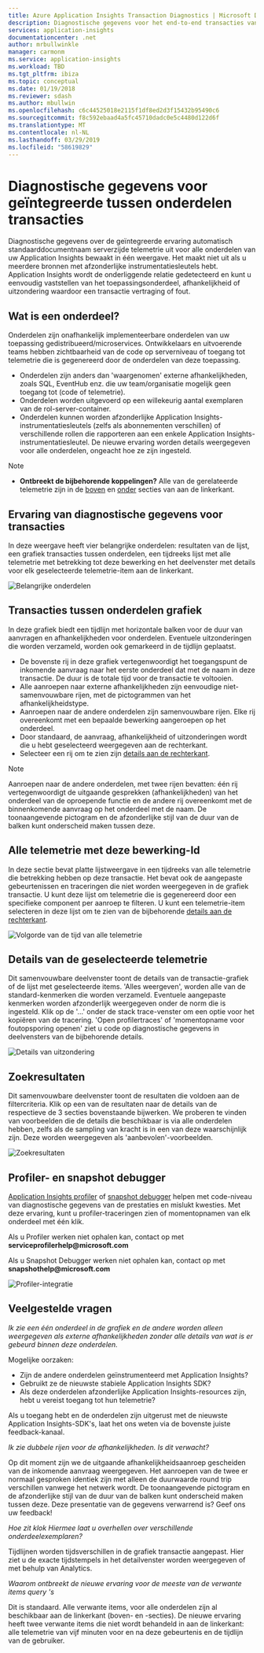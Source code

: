 ```yaml
---
title: Azure Application Insights Transaction Diagnostics | Microsoft Docs
description: Diagnostische gegevens voor het end-to-end transacties van Application Insights
services: application-insights
documentationcenter: .net
author: mrbullwinkle
manager: carmonm
ms.service: application-insights
ms.workload: TBD
ms.tgt_pltfrm: ibiza
ms.topic: conceptual
ms.date: 01/19/2018
ms.reviewer: sdash
ms.author: mbullwin
ms.openlocfilehash: c6c44525018e2115f1df8ed2d3f15432b95490c6
ms.sourcegitcommit: f8c592ebaad4a5fc45710dadc0e5c4480d122d6f
ms.translationtype: MT
ms.contentlocale: nl-NL
ms.lasthandoff: 03/29/2019
ms.locfileid: "58619829"
---
```

# <a name="unified-cross-component-transaction-diagnostics"></a>Diagnostische gegevens voor geïntegreerde tussen onderdelen transacties

Diagnostische gegevens over de geïntegreerde ervaring automatisch standaarddocumentnaam serverzijde telemetrie uit voor alle onderdelen van uw Application Insights bewaakt in één weergave. Het maakt niet uit als u meerdere bronnen met afzonderlijke instrumentatiesleutels hebt. Application Insights wordt de onderliggende relatie gedetecteerd en kunt u eenvoudig vaststellen van het toepassingsonderdeel, afhankelijkheid of uitzondering waardoor een transactie vertraging of fout.

## <a name="what-is-a-component"></a>Wat is een onderdeel?

Onderdelen zijn onafhankelijk implementeerbare onderdelen van uw toepassing gedistribueerd/microservices. Ontwikkelaars en uitvoerende teams hebben zichtbaarheid van de code op serverniveau of toegang tot telemetrie die is gegenereerd door de onderdelen van deze toepassing.

* Onderdelen zijn anders dan 'waargenomen' externe afhankelijkheden, zoals SQL, EventHub enz. die uw team/organisatie mogelijk geen toegang tot (code of telemetrie).
* Onderdelen worden uitgevoerd op een willekeurig aantal exemplaren van de rol-server-container.
* Onderdelen kunnen worden afzonderlijke Application Insights-instrumentatiesleutels (zelfs als abonnementen verschillen) of verschillende rollen die rapporteren aan een enkele Application Insights-instrumentatiesleutel. De nieuwe ervaring worden details weergegeven voor alle onderdelen, ongeacht hoe ze zijn ingesteld.

> [!NOTE]
> * **Ontbreekt de bijbehorende koppelingen?** Alle van de gerelateerde telemetrie zijn in de [boven](#cross-component-transaction-chart) en [onder](#all-telemetry-with-this-operation-id) secties van aan de linkerkant. 

## <a name="transaction-diagnostics-experience"></a>Ervaring van diagnostische gegevens voor transacties
In deze weergave heeft vier belangrijke onderdelen: resultaten van de lijst, een grafiek transacties tussen onderdelen, een tijdreeks lijst met alle telemetrie met betrekking tot deze bewerking en het deelvenster met details voor elk geselecteerde telemetrie-item aan de linkerkant.

![Belangrijke onderdelen](media/transaction-diagnostics/4partsCrossComponent.png)

## <a name="cross-component-transaction-chart"></a>Transacties tussen onderdelen grafiek

In deze grafiek biedt een tijdlijn met horizontale balken voor de duur van aanvragen en afhankelijkheden voor onderdelen. Eventuele uitzonderingen die worden verzameld, worden ook gemarkeerd in de tijdlijn geplaatst.

* De bovenste rij in deze grafiek vertegenwoordigt het toegangspunt de inkomende aanvraag naar het eerste onderdeel dat met de naam in deze transactie. De duur is de totale tijd voor de transactie te voltooien.
* Alle aanroepen naar externe afhankelijkheden zijn eenvoudige niet-samenvouwbare rijen, met de pictogrammen van het afhankelijkheidstype.
* Aanroepen naar de andere onderdelen zijn samenvouwbare rijen. Elke rij overeenkomt met een bepaalde bewerking aangeroepen op het onderdeel.
* Door standaard, de aanvraag, afhankelijkheid of uitzonderingen wordt die u hebt geselecteerd weergegeven aan de rechterkant.
* Selecteer een rij om te zien zijn [details aan de rechterkant](#details-of-the-selected-telemetry). 

> [!NOTE]
> Aanroepen naar de andere onderdelen, met twee rijen bevatten: één rij vertegenwoordigt de uitgaande gesprekken (afhankelijkheden) van het onderdeel van de oproepende functie en de andere rij overeenkomt met de binnenkomende aanvraag op het onderdeel met de naam. De toonaangevende pictogram en de afzonderlijke stijl van de duur van de balken kunt onderscheid maken tussen deze.

## <a name="all-telemetry-with-this-operation-id"></a>Alle telemetrie met deze bewerking-Id

In deze sectie bevat platte lijstweergave in een tijdreeks van alle telemetrie die betrekking hebben op deze transactie. Het bevat ook de aangepaste gebeurtenissen en traceringen die niet worden weergegeven in de grafiek transactie. U kunt deze lijst om telemetrie die is gegenereerd door een specifieke component per aanroep te filteren. U kunt een telemetrie-item selecteren in deze lijst om te zien van de bijbehorende [details aan de rechterkant](#details-of-the-selected-telemetry).

![Volgorde van de tijd van alle telemetrie](media/transaction-diagnostics/allTelemetryDrawerOpened.png)

## <a name="details-of-the-selected-telemetry"></a>Details van de geselecteerde telemetrie

Dit samenvouwbare deelvenster toont de details van de transactie-grafiek of de lijst met geselecteerde items. 'Alles weergeven', worden alle van de standard-kenmerken die worden verzameld. Eventuele aangepaste kenmerken worden afzonderlijk weergegeven onder de norm die is ingesteld. Klik op de '...' onder de stack trace-venster om een optie voor het kopiëren van de tracering. 'Open profilertraces' of 'momentopname voor foutopsporing openen' ziet u code op diagnostische gegevens in deelvensters van de bijbehorende details.

![Details van uitzondering](media/transaction-diagnostics/exceptiondetail.png)

## <a name="search-results"></a>Zoekresultaten

Dit samenvouwbare deelvenster toont de resultaten die voldoen aan de filtercriteria. Klik op een van de resultaten naar de details van de respectieve de 3 secties bovenstaande bijwerken. We proberen te vinden van voorbeelden die de details die beschikbaar is via alle onderdelen hebben, zelfs als de sampling van kracht is in een van deze waarschijnlijk zijn. Deze worden weergegeven als 'aanbevolen'-voorbeelden.

![Zoekresultaten](media/transaction-diagnostics/searchResults.png)

## <a name="profiler-and-snapshot-debugger"></a>Profiler- en snapshot debugger

[Application Insights profiler](../../azure-monitor/app/profiler.md) of [snapshot debugger](snapshot-debugger.md) helpen met code-niveau van diagnostische gegevens van de prestaties en mislukt kwesties. Met deze ervaring, kunt u profiler-traceringen zien of momentopnamen van elk onderdeel met één klik.

Als u Profiler werken niet ophalen kan, contact op met **serviceprofilerhelp\@microsoft.com**

Als u Snapshot Debugger werken niet ophalen kan, contact op met **snapshothelp\@microsoft.com**

![Profiler-integratie](media/transaction-diagnostics/profilerTraces.png)

## <a name="faq"></a>Veelgestelde vragen

*Ik zie een één onderdeel in de grafiek en de andere worden alleen weergegeven als externe afhankelijkheden zonder alle details van wat is er gebeurd binnen deze onderdelen.*

Mogelijke oorzaken:

* Zijn de andere onderdelen geïnstrumenteerd met Application Insights?
* Gebruikt ze de nieuwste stabiele Application Insights SDK?
* Als deze onderdelen afzonderlijke Application Insights-resources zijn, hebt u vereist toegang tot hun telemetrie?

Als u toegang hebt en de onderdelen zijn uitgerust met de nieuwste Application Insights-SDK's, laat het ons weten via de bovenste juiste feedback-kanaal.

*Ik zie dubbele rijen voor de afhankelijkheden. Is dit verwacht?*

Op dit moment zijn we de uitgaande afhankelijkheidsaanroep gescheiden van de inkomende aanvraag weergegeven. Het aanroepen van de twee er normaal gesproken identiek zijn met alleen de duurwaarde round trip verschillen vanwege het netwerk wordt. De toonaangevende pictogram en de afzonderlijke stijl van de duur van de balken kunt onderscheid maken tussen deze. Deze presentatie van de gegevens verwarrend is? Geef ons uw feedback!

*Hoe zit klok Hiermee laat u overhellen over verschillende onderdeelexemplaren?*

Tijdlijnen worden tijdsverschillen in de grafiek transactie aangepast. Hier ziet u de exacte tijdstempels in het detailvenster worden weergegeven of met behulp van Analytics.

*Waarom ontbreekt de nieuwe ervaring voor de meeste van de verwante items query 's*

Dit is standaard. Alle verwante items, voor alle onderdelen zijn al beschikbaar aan de linkerkant (boven- en -secties). De nieuwe ervaring heeft twee verwante items die niet wordt behandeld in aan de linkerkant: alle telemetrie van vijf minuten voor en na deze gebeurtenis en de tijdlijn van de gebruiker.
